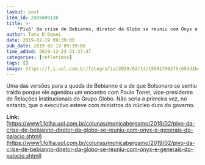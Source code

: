 ```yaml
---
layout: post
item_id: 2495609138
title: >-
    'Pivô' da crise de Bebianno, diretor da Globo se reuniu com Onyx e generais do Palácio
author: Tatu D'Oquei
date: 2019-02-19 09:39:00
pub_date: 2019-02-19 09:39:00
time_added: 2019-12-23 21:37:47
categories: [refletimos]
tags: []
image: https://f.i.uol.com.br/fotografia/2019/02/14/15501796275c65dd2bcb6f1_1550179627_3x2_xl.jpg
---
```


Uma das versões para a queda de Bebianno é a de que Bolsonaro se sentiu traído porque ele agendou um encontro com Paulo Tonet, vice-presidente de Relações Institucionais do Grupo Globo. Não seria a primeira vez, no entanto, que o executivo esteve com ministros do núcleo duro do governo.

**Link:** [https://www1.folha.uol.com.br/colunas/monicabergamo/2019/02/pivo-da-crise-de-bebianno-diretor-da-globo-se-reuniu-com-onyx-e-generais-do-palacio.shtml](https://www1.folha.uol.com.br/colunas/monicabergamo/2019/02/pivo-da-crise-de-bebianno-diretor-da-globo-se-reuniu-com-onyx-e-generais-do-palacio.shtml)

